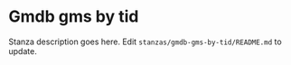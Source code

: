 # Gmdb gms by tid

Stanza description goes here. Edit `stanzas/gmdb-gms-by-tid/README.md` to update.
